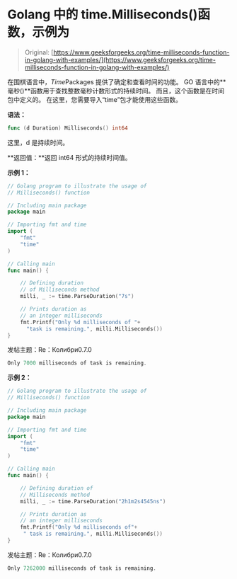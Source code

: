 # Golang 中的 time.Milliseconds()函数，示例为

> Original: [https://www.geeksforgeeks.org/time-milliseconds-function-in-golang-with-examples/](https://www.geeksforgeeks.org/time-milliseconds-function-in-golang-with-examples/)

在围棋语言中，*Time*Packages 提供了确定和查看时间的功能。 GO 语言中的**毫秒()**函数用于查找整数毫秒计数形式的持续时间。 而且，这个函数是在时间包中定义的。 在这里，您需要导入“time”包才能使用这些函数。

**语法：**

```go
func (d Duration) Milliseconds() int64

```

这里，d 是持续时间。

**返回值：**返回 int64 形式的持续时间值。

**示例 1：**

```go
// Golang program to illustrate the usage of
// Milliseconds() function

// Including main package
package main

// Importing fmt and time
import (
    "fmt"
    "time"
)

// Calling main
func main() {

    // Defining duration
    // of Milliseconds method
    milli, _ := time.ParseDuration("7s")

    // Prints duration as 
    // an integer milliseconds
    fmt.Printf("Only %d milliseconds of "+
      "task is remaining.", milli.Milliseconds())
}
```

发帖主题：Re：Колибри0.7.0

```go
Only 7000 milliseconds of task is remaining.

```

**示例 2：**

```go
// Golang program to illustrate the usage of
// Milliseconds() function

// Including main package
package main

// Importing fmt and time
import (
    "fmt"
    "time"
)

// Calling main
func main() {

    // Defining duration of 
    // Milliseconds method
    milli, _ := time.ParseDuration("2h1m2s4545ns")

    // Prints duration as 
    // an integer milliseconds
    fmt.Printf("Only %d milliseconds of"+
     " task is remaining.", milli.Milliseconds())
}
```

发帖主题：Re：Колибри0.7.0

```go
Only 7262000 milliseconds of task is remaining.

```